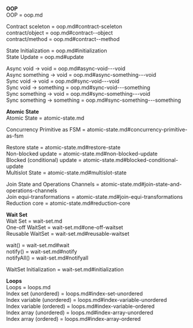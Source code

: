 **OOP**   
OOP = oop.md      

Contract sceleton = oop.md#contract-sceleton  
contract/object   = oop.md#contract--object  
contract/method   = oop.md#contract--method  

State Initialization = oop.md#initialization  
State Update = oop.md#update  

Async void -> void =          oop.md#async-void---void   
Async something -> void =     oop.md#async-something---void   
Sync void -> void =           oop.md#sync-void---void   
Sync void -> something =      oop.md#sync-void---something   
Sync something -> void =      oop.md#sync-something---void   
Sync something -> something = oop.md#sync-something---something   

**Atomic State**   
Atomic State = atomic-state.md 

Concurrency Primitive as FSM = atomic-state.md#concurrency-primitive-as-fsm 

Restore state = atomic-state.md#restore-state   
Non-blocked update = atomic-state.md#non-blocked-update   
Blocked (conditional) update = atomic-state.md#blocked-conditional-update   
Multislot State = atomic-state.md#multislot-state   

Join State and Operations Channels = atomic-state.md#join-state-and-operations-channels   
Join equi-transformations = atomic-state.md#join-equi-transformations   
Reduction core = atomic-state.md#reduction-core    

**Wait Set**   
Wait Set = wait-set.md   
One-off WaitSet = wait-set.md#one-off-waitset   
Reusable WaitSet = wait-set.md#reusable-waitset   

wait() = wait-set.md#wait   
notify() = wait-set.md#notify   
notifyAll() = wait-set.md#notifyall   

WaitSet Initialization = wait-set.md#initialization

**Loops**   
Loops = loops.md   
Index set (unordered) = loops.md#index-set-unordered   
Index variable (unordered) = loops.md#index-variable-unordered   
Index variable (ordered) = loops.md#index-variable-ordered   
Index array (unordered) = loops.md#index-array-unordered   
Index array (ordered) = loops.md#index-array-ordered    
